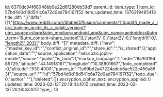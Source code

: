id: 6370dc94f68048bb9e22d6f280db39d7
parent_id: 
item_type: 1
item_id: 57bd4d0d18d541c6a72d0ad784167f52
item_updated_time: 1676319495413
title_diff: "[{\"diffs\":[[1,\"https://www.reddit.com/r/StableDiffusion/comments/110up3f/i_made_a_lora_training_guide_its_a_colab_version/?utm_source=share&utm_medium=android_app&utm_name=androidcss&utm_term=1&utm_content=share_button\"]],\"start1\":0,\"start2\":0,\"length1\":0,\"length2\":203}]"
body_diff: "[]"
metadata_diff: {"new":{"master_key_id":"","conflict_original_id":"","share_id":"","is_shared":0,"application_data":"","source_application":"net.cozic.joplin-mobile","source":"joplin","is_todo":1,"markup_language":1,"order":1676319485729,"latitude":"44.14918167","longitude":"10.38801667","todo_completed":0,"altitude":"530.4000","parent_id":"1a69bd2a47224adcb6ae522c456a863f","source_url":"","id":"57bd4d0d18d541c6a72d0ad784167f52","todo_due":0,"author":""},"deleted":[]}
encryption_cipher_text: 
encryption_applied: 0
updated_time: 2023-02-13T20:18:43.101Z
created_time: 2023-02-13T20:18:43.101Z
type_: 13